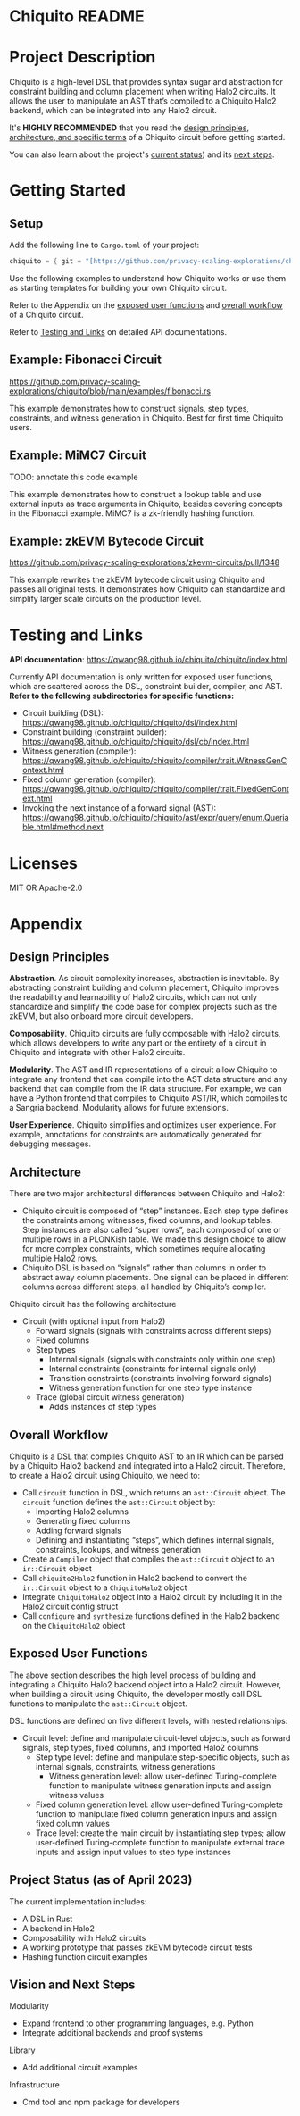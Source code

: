 # Chiquito README

# Project Description

Chiquito is a high-level DSL that provides syntax sugar and abstraction for constraint building and column placement when writing Halo2 circuits. It allows the user to manipulate an AST that’s compiled to a Chiquito Halo2 backend, which can be integrated into any Halo2 circuit.

It's **HIGHLY RECOMMENDED** that you read the [design principles](#design-principles),  [architecture, and specific terms](#architecture) of a Chiquito circuit before getting started.

You can also learn about the project's [current status](#project-status-as-of-april-2023)) and its [next steps](#vision-and-next-steps). 

# Getting Started

## Setup

Add the following line to `Cargo.toml` of your project:

```rust
chiquito = { git = "[https://github.com/privacy-scaling-explorations/chiquito](https://github.com/privacy-scaling-explorations/chiquito)", tag = "v2023_04_24_2" }
```

Use the following examples to understand how Chiquito works or use them as starting templates for building your own Chiquito circuit.

Refer to the Appendix on the [exposed user functions](#exposed-user-functions) and [overall workflow](#overall-workflow) of a Chiquito circuit.

Refer to [Testing and Links](#testing-and-links) on detailed API documentations.


## Example: Fibonacci Circuit
https://github.com/privacy-scaling-explorations/chiquito/blob/main/examples/fibonacci.rs

This example demonstrates how to construct signals, step types, constraints, and witness generation in Chiquito. Best for first time Chiquito users.

## Example: MiMC7 Circuit
TODO: annotate this code example

This example demonstrates how to construct a lookup table and use external inputs as trace arguments in Chiquito, besides covering concepts in the Fibonacci example. MiMC7 is a zk-friendly hashing function.

## Example: zkEVM Bytecode Circuit
https://github.com/privacy-scaling-explorations/zkevm-circuits/pull/1348

This example rewrites the zkEVM bytecode circuit using Chiquito and passes all original tests. It demonstrates how Chiquito can standardize and simplify larger scale circuits on the production level.

# Testing and Links
**API documentation**: https://qwang98.github.io/chiquito/chiquito/index.html

Currently API documentation is only written for exposed user functions, which are scattered across the DSL, constraint builder, compiler, and AST. **Refer to the following subdirectories for specific functions:**
- Circuit building (DSL): https://qwang98.github.io/chiquito/chiquito/dsl/index.html
- Constraint building (constraint builder): https://qwang98.github.io/chiquito/chiquito/dsl/cb/index.html
- Witness generation (compiler): https://qwang98.github.io/chiquito/chiquito/compiler/trait.WitnessGenContext.html
- Fixed column generation (compiler): https://qwang98.github.io/chiquito/chiquito/compiler/trait.FixedGenContext.html
- Invoking the next instance of a forward signal (AST): https://qwang98.github.io/chiquito/chiquito/ast/expr/query/enum.Queriable.html#method.next

# Licenses

MIT OR Apache-2.0

# Appendix

## Design Principles

**Abstraction**. As circuit complexity increases, abstraction is inevitable. By abstracting constraint building and column placement, Chiquito improves the readability and learnability of Halo2 circuits, which can not only standardize and simplify the code base for complex projects such as the zkEVM, but also onboard more circuit developers.

**Composability**. Chiquito circuits are fully composable with Halo2 circuits, which allows developers to write any part or the entirety of a circuit in Chiquito and integrate with other Halo2 circuits.

**Modularity**. The AST and IR representations of a circuit allow Chiquito to integrate any frontend that can compile into the AST data structure and any backend that can compile from the IR data structure. For example, we can have a Python frontend that compiles to Chiquito AST/IR, which compiles to a Sangria backend. Modularity allows for future extensions.

**User Experience**. Chiquito simplifies and optimizes user experience. For example, annotations for constraints are automatically generated for debugging messages.

## Architecture

There are two major architectural differences between Chiquito and Halo2:

- Chiquito circuit is composed of “step” instances. Each step type defines the constraints among witnesses, fixed columns, and lookup tables. Step instances are also called “super rows”, each composed of one or multiple rows in a PLONKish table. We made this design choice to allow for more complex constraints, which sometimes require allocating multiple Halo2 rows.
- Chiquito DSL is based on “signals” rather than columns in order to abstract away column placements. One signal can be placed in different columns across different steps, all handled by Chiquito’s compiler.

Chiquito circuit has the following architecture

- Circuit (with optional input from Halo2)
    - Forward signals (signals with constraints across different steps)
    - Fixed columns
    - Step types
        - Internal signals (signals with constraints only within one step)
        - Internal constraints (constraints for internal signals only)
        - Transition constraints (constraints involving forward signals)
        - Witness generation function for one step type instance
    - Trace (global circuit witness generation)
        - Adds instances of step types

## Overall Workflow

Chiquito is a DSL that compiles Chiquito AST to an IR which can be parsed by a Chiquito Halo2 backend and integrated into a Halo2 circuit. Therefore, to create a Halo2 circuit using Chiquito, we need to:

- Call `circuit` function in DSL, which returns an `ast::Circuit` object. The `circuit` function defines the `ast::Circuit` object by:
    - Importing Halo2 columns
    - Generating fixed columns
    - Adding forward signals
    - Defining and instantiating “steps”, which defines internal signals, constraints, lookups, and witness generation
- Create a `Compiler` object that compiles the `ast::Circuit` object to an `ir::Circuit` object
- Call `chiquito2Halo2` function in Halo2 backend to convert the `ir::Circuit` object to a `ChiquitoHalo2` object
- Integrate `ChiquitoHalo2` object into a Halo2 circuit by including it in the Halo2 circuit config struct
- Call `configure` and `synthesize` functions defined in the Halo2 backend on the `ChiquitoHalo2` object

## Exposed User Functions

The above section describes the high level process of building and integrating a Chiquito Halo2 backend object into a Halo2 circuit. However, when building a circuit using Chiquito, the developer mostly call DSL functions to manipulate the `ast::Circuit` object.

DSL functions are defined on five different levels, with nested relationships:

- Circuit level: define and manipulate circuit-level objects, such as forward signals, step types, fixed columns, and imported Halo2 columns
    - Step type level: define and manipulate step-specific objects, such as internal signals, constraints, witness generations
        - Witness generation level: allow user-defined Turing-complete function to manipulate witness generation inputs and assign witness values
    - Fixed column generation level: allow user-defined Turing-complete function to manipulate fixed column generation inputs and assign fixed column values
    - Trace level: create the main circuit by instantiating step types; allow user-defined Turing-complete function to manipulate external trace inputs and assign input values to step type instances

## Project Status (as of April 2023)

The current implementation includes:

- A DSL in Rust
- A backend in Halo2
- Composability with Halo2 circuits
- A working prototype that passes zkEVM bytecode circuit tests
- Hashing function circuit examples

## Vision and Next Steps

Modularity

- Expand frontend to other programming languages, e.g. Python
- Integrate additional backends and proof systems

Library

- Add additional circuit examples

Infrastructure

- Cmd tool and npm package for developers